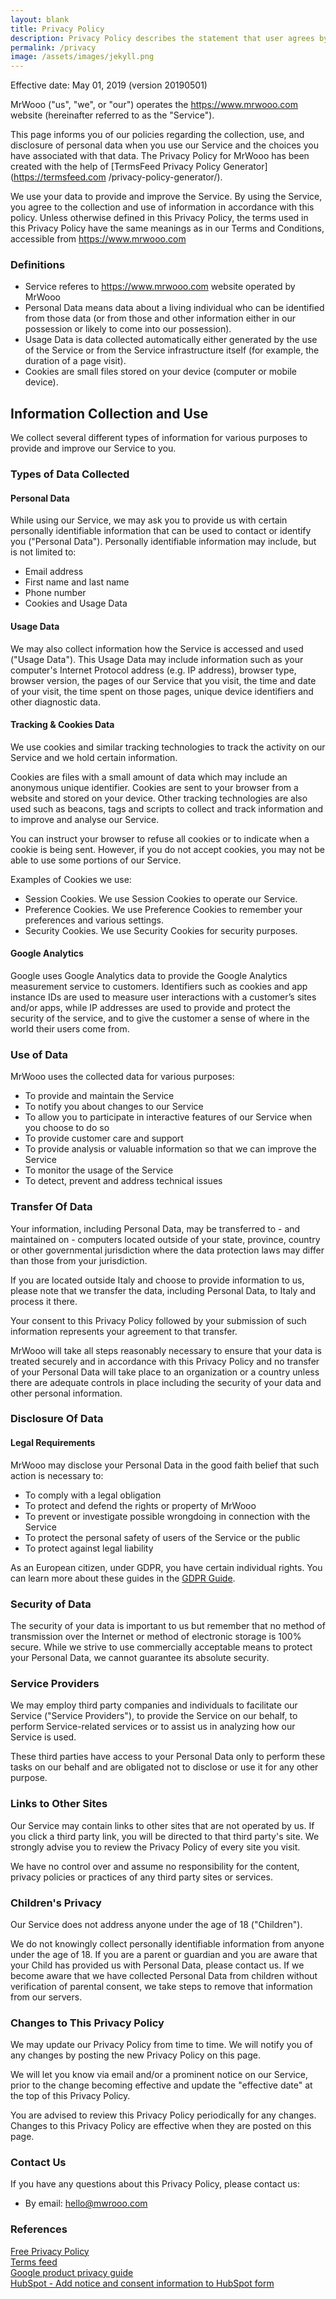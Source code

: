 ```yaml
---
layout: blank
title: Privacy Policy
description: Privacy Policy describes the statement that user agrees by clicking or using my website
permalink: /privacy
image: /assets/images/jekyll.png
---
```

Effective date: May 01, 2019 (version 20190501)

MrWooo ("us", "we", or "our") operates the https://www.mrwooo.com website
(hereinafter referred to as the "Service").

This page informs you of our policies regarding the collection, use, and
disclosure of personal data when you use our Service and the choices you have
associated with that data. The Privacy Policy for MrWooo has been created with
the help of [TermsFeed Privacy Policy Generator](https://termsfeed.com
/privacy-policy-generator/).

We use your data to provide and improve the Service. By using the Service, you
agree to the collection and use of information in accordance with this policy.
Unless otherwise defined in this Privacy Policy, the terms used in this
Privacy Policy have the same meanings as in our Terms and Conditions,
accessible from https://www.mrwooo.com

### Definitions  

  * Service referes to https://www.mrwooo.com website operated by MrWooo
  * Personal Data means data about a living individual who can be identified from those data (or from those and other information either in our possession or likely to come into our possession).
  * Usage Data is data collected automatically either generated by the use of the Service or from the Service infrastructure itself (for example, the duration of a page visit).
  * Cookies are small files stored on your device (computer or mobile device).

## Information Collection and Use

We collect several different types of information for various purposes to
provide and improve our Service to you.

### Types of Data Collected  

#### Personal Data

While using our Service, we may ask you to provide us with certain personally
identifiable information that can be used to contact or identify you
("Personal Data"). Personally identifiable information may include, but is not
limited to:

  * Email address
  * First name and last name
  * Phone number
  * Cookies and Usage Data

#### Usage Data

We may also collect information how the Service is accessed and used ("Usage
Data"). This Usage Data may include information such as your computer's
Internet Protocol address (e.g. IP address), browser type, browser version,
the pages of our Service that you visit, the time and date of your visit, the
time spent on those pages, unique device identifiers and other diagnostic
data.

#### Tracking & Cookies Data

We use cookies and similar tracking technologies to track the activity on our
Service and we hold certain information.

Cookies are files with a small amount of data which may include an anonymous
unique identifier. Cookies are sent to your browser from a website and stored
on your device. Other tracking technologies are also used such as beacons,
tags and scripts to collect and track information and to improve and analyse
our Service.

You can instruct your browser to refuse all cookies or to indicate when a
cookie is being sent. However, if you do not accept cookies, you may not be
able to use some portions of our Service.

Examples of Cookies we use:

  * Session Cookies. We use Session Cookies to operate our Service.
  * Preference Cookies. We use Preference Cookies to remember your preferences
    and various settings.
  * Security Cookies. We use Security Cookies for security purposes.

#### Google Analytics
Google uses Google Analytics data to provide the Google Analytics measurement service to customers. Identifiers such as cookies and app instance IDs are used to measure user interactions with a customer’s sites and/or apps, while IP addresses are used to provide and protect the security of the service, and to give the customer a sense of where in the world their users come from.

### Use of Data

MrWooo uses the collected data for various purposes:

  * To provide and maintain the Service
  * To notify you about changes to our Service
  * To allow you to participate in interactive features of our Service when
    you choose to do so
  * To provide customer care and support
  * To provide analysis or valuable information so that we can improve the
    Service
  * To monitor the usage of the Service
  * To detect, prevent and address technical issues

### Transfer Of Data

Your information, including Personal Data, may be transferred to - and
maintained on - computers located outside of your state, province, country or
other governmental jurisdiction where the data protection laws may differ than
those from your jurisdiction.

If you are located outside Italy and choose to provide information to us,
please note that we transfer the data, including Personal Data, to Italy and
process it there.

Your consent to this Privacy Policy followed by your submission of such
information represents your agreement to that transfer.

MrWooo will take all steps reasonably necessary to ensure that your data is
treated securely and in accordance with this Privacy Policy and no transfer of
your Personal Data will take place to an organization or a country unless
there are adequate controls in place including the security of your data and
other personal information.

### Disclosure Of Data

#### Legal Requirements

MrWooo may disclose your Personal Data in the good faith belief that such
action is necessary to:

  * To comply with a legal obligation
  * To protect and defend the rights or property of MrWooo
  * To prevent or investigate possible wrongdoing in connection with the
    Service
  * To protect the personal safety of users of the Service or the public
  * To protect against legal liability

As an European citizen, under GDPR, you have certain individual rights. You
can learn more about these guides in the [GDPR
Guide](https://termsfeed.com/blog/gdpr/#Individual_Rights_Under_the_GDPR).

### Security of Data

The security of your data is important to us but remember that no method of
transmission over the Internet or method of electronic storage is 100% secure.
While we strive to use commercially acceptable means to protect your Personal
Data, we cannot guarantee its absolute security.

### Service Providers

We may employ third party companies and individuals to facilitate our Service
("Service Providers"), to provide the Service on our behalf, to perform
Service-related services or to assist us in analyzing how our Service is used.

These third parties have access to your Personal Data only to perform these
tasks on our behalf and are obligated not to disclose or use it for any other
purpose.

### Links to Other Sites

Our Service may contain links to other sites that are not operated by us. If
you click a third party link, you will be directed to that third party's site.
We strongly advise you to review the Privacy Policy of every site you visit.

We have no control over and assume no responsibility for the content, privacy
policies or practices of any third party sites or services.

### Children's Privacy

Our Service does not address anyone under the age of 18 ("Children").

We do not knowingly collect personally identifiable information from anyone
under the age of 18. If you are a parent or guardian and you are aware that
your Child has provided us with Personal Data, please contact us. If we become
aware that we have collected Personal Data from children without verification
of parental consent, we take steps to remove that information from our
servers.

### Changes to This Privacy Policy

We may update our Privacy Policy from time to time. We will notify you of any
changes by posting the new Privacy Policy on this page.

We will let you know via email and/or a prominent notice on our Service, prior
to the change becoming effective and update the "effective date" at the top of
this Privacy Policy.

You are advised to review this Privacy Policy periodically for any changes.
Changes to this Privacy Policy are effective when they are posted on this
page.

### Contact Us

If you have any questions about this Privacy Policy, please contact us:

  * By email: hello@mwrooo.com

### References
[Free Privacy Policy](https://www.freeprivacypolicy.com/blog/gdpr-privacy-policy/#Creating_a_GDPR-Compliant_Privacy_Policy)  
[Terms feed](https://www.termsfeed.com/blog/gdpr-privacy-policy/)  
[Google product privacy guide](https://policies.google.com/technologies/product-privacy?hl=en)  
[HubSpot - Add notice and consent information to HubSpot form](https://knowledge.hubspot.com/articles/kcs_article/forms/add-notice-and-consent-information-to-your-hubspot-form-or-pop-up-form)